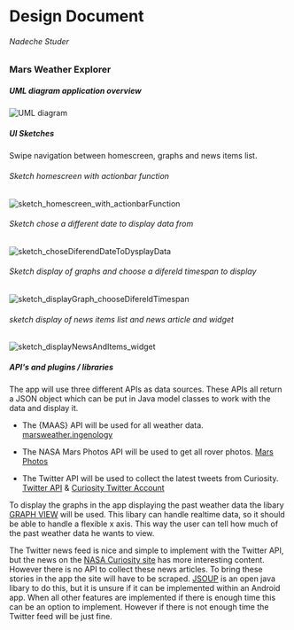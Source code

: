 # Design Document

###### Nadeche Studer

### Mars Weather Explorer

##### UML diagram application overview
![UML diagram](doc/Mars_Weather_Explorer_UML_version1.png)

##### UI Sketches
Swipe navigation between homescreen, graphs and news items list.
###### Sketch homescreen with actionbar function
![sketch_homescreen_with_actionbarFunction](doc/sketch_homescreen_with_actionbarFunction.jpg)

###### Sketch chose a different date to display data from
![sketch_choseDiferendDateToDysplayData](doc/sketch_choseDiferendDateToDysplayData.jpg)

###### Sketch display of graphs and choose a difereld timespan to display
![sketch_displayGraph_chooseDifereldTimespan](doc/sketch_displayGraph_chooseDifereldTimespan.jpg)

###### sketch display of news items list and news article and widget
![sketch_displayNewsAndItems_widget](doc/sketch_displayNewsAndItems_widget.jpg)

##### API's and plugins / libraries

The app will use three different APIs as data sources. These APIs all return a JSON object which can be put in Java model classes to work with the data and display it.

- The {MAAS} API will be used for all weather data. [marsweather.ingenology](http://marsweather.ingenology.com/)

- The NASA Mars Photos API will be used to get all rover photos. [Mars Photos](https://api.nasa.gov/api.html#MarsPhotos)

- The Twitter API will be used to collect the latest tweets from Curiosity. [Twitter API](https://dev.twitter.com/rest/public) & [Curiosity Twitter Account](https://twitter.com/marscuriosity)



To display the graphs in the app displaying the past weather data the libary [GRAPH VIEW](http://www.android-graphview.org/) will be used. This libary can handle realtime data, so it should be able to handle a flexible x axis. This way the user can tell how much of the past weather data he wants to view.



The Twitter news feed is nice and simple to implement with the Twitter API, but the news on the [NASA Curiosity site](http://mars.nasa.gov/msl/mission/mars-rover-curiosity-mission-updates/) has more interesting content. However there is no API to collect these news articles. To bring these stories in the app the site will have to be scraped. [JSOUP](https://jsoup.org/) is an open java libary to do this, but it is unsure if it can be implemented within an Android app. When all other features are implemented if there is enough time this can be an option to implement. However if there is not enough time the Twitter feed will be just fine.